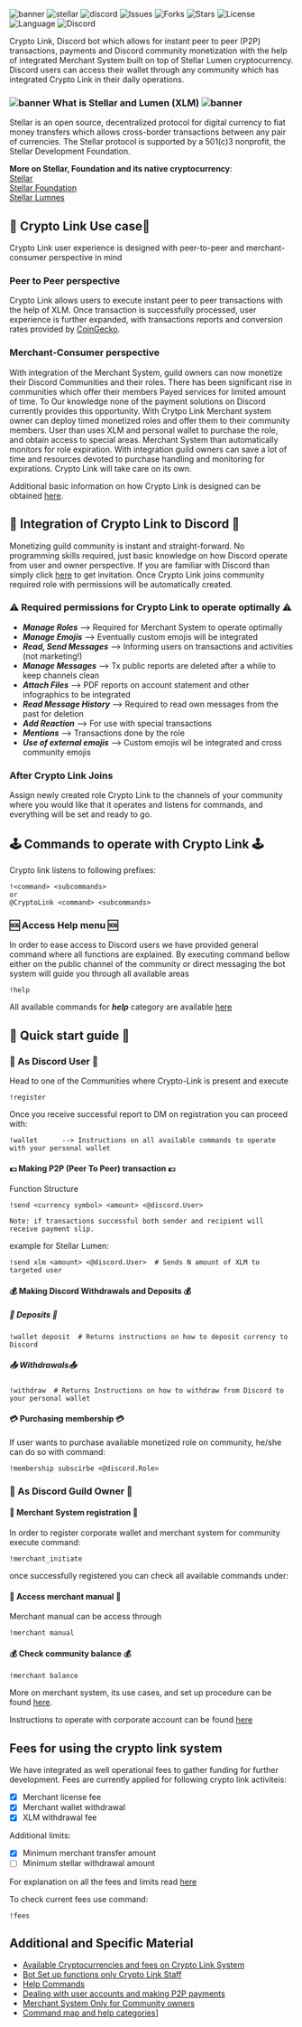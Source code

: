 ![banner](../img/image0.png)
![stellar](https://img.shields.io/badge/Powered%20by-Stellar&%20Lumen-brightgreen?style=plastic) 
![discord](https://img.shields.io/badge/Platform-Discord-blue?style=plastic&?style=plastic)
![Issues](https://img.shields.io/github/issues/launch-pad-investments/crypto-link?style=plastic)
![Forks](https://img.shields.io/github/forks/launch-pad-investments/crypto-link?style=plastic)
![Stars](https://img.shields.io/github/stars/launch-pad-investments/crypto-link?style=plastic)
![License](https://img.shields.io/github/license/launch-pad-investments/crypto-link?style=plastic)
![Language](https://img.shields.io/badge/Python-v3.8-yellowgreen?style=plastic)
![Discord](https://img.shields.io/discord/756132394289070102?label=Discord&logo=discord&style=plastic)

Crypto Link, Discord bot which allows for instant peer to peer (P2P) transactions, payments and Discord community 
monetization with the help of integrated Merchant System built on top of Stellar Lumen cryptocurrency.
Discord users can access their wallet through any community which has integrated Crypto Link in their daily operations.

### ![banner](../img/emojiLumen.png) What is Stellar and Lumen (XLM) ![banner](../img/emojiLumen.png)

Stellar is an open source, decentralized protocol for digital currency to fiat money transfers which allows 
cross-border transactions between any pair of currencies. The Stellar protocol is supported by a 501(c)3 nonprofit, 
the Stellar Development Foundation.

__More on Stellar, Foundation and its native cryptocurrency__:<br />
[Stellar](https://www.stellar.org/) <br />
[Stellar Foundation](https://www.stellar.org/foundation) <br />
[Stellar Lumnes](https://www.stellar.org/lumens) <br />

## :construction: Crypto Link Use case:construction:
Crypto Link user experience is designed with peer-to-peer and merchant-consumer perspective in mind

### Peer to Peer perspective
Crypto Link allows users to execute instant peer to peer transactions with the help of XLM. Once transaction is
successfully processed, user experience is further expanded, with transactions reports and conversion rates provided
by [CoinGecko](https://www.coingecko.com/en). 

### Merchant-Consumer perspective
With integration of the Merchant System, guild owners can now monetize their Discord Communities and their roles.
There has been significant rise in communities which offer their members Payed services for limited amount of time. 
To Our knowledge none of the payment solutions on Discord currently provides this opportunity. With Crytpo Link Merchant
system owner can deploy timed monetized roles and offer them to their community members. User than uses XLM and personal
wallet to purchase the role, and obtain access to special areas. Merchant System than automatically monitors for role
expiration. With integration guild owners can save a lot of time and resources devoted to purchase handling and monitoring
for expirations. Crypto Link will take care on its own. 

Additional basic information on how Crypto Link is designed can be obtained [here](DESIGN.md).

## :hammer: Integration of Crypto Link to Discord :hammer: 
Monetizing guild community is instant and straight-forward. No programming skills required, just basic knowledge on how
Discord operate from user and owner perspective. If you are familiar with Discord than simply click [here](https://discord.com/oauth2/authorize?client_id=706806251321032726&scope=bot&permissions=1342700624&response_type=code)
to get invitation. Once Crypto Link joins community required role with permissions will be automatically created. 

### :warning: Required permissions for Crypto Link to operate optimally :warning:

* ***Manage Roles*** --> Required for Merchant System to operate optimally
* ***Manage Emojis*** --> Eventually custom emojis will be integrated
* ***Read, Send Messages*** --> Informing users on transactions and activities (not marketing!)
* ***Manage Messages*** --> Tx public reports are deleted after a while to keep channels clean
* ***Attach Files*** --> PDF reports on account statement and other infographics to be integrated
* ***Read Message History*** --> Required to read own  messages from the past for deletion 
* ***Add Reaction*** --> For use with special transactions 
* ***Mentions*** --> Transactions done by the role 
* ***Use of external emojis*** --> Custom emojis wil be integrated and cross community emojis

### After Crypto Link Joins 
Assign newly created role Crypto Link to the channels of your community where you would like that it operates and 
listens for commands, and everything will be set and ready to go.


## :joystick: Commands to operate with Crypto Link :joystick:

Crypto link listens to following prefixes:
```text
!<command> <subcommands>
or
@CryptoLink <command> <subcommands>
```
### :sos: Access Help menu :sos:
In order to ease access to Discord users we have provided general command where all functions are explained.
By executing command bellow either on the public channel of the community or direct messaging the bot system
will guide you through all available areas

```text
!help
```

All available commands for ***help*** category are available [here](HELPCMDS.md)


## :runner: Quick start guide :runner:

### :boy: As Discord User :boy:

Head to one of the Communities where Crypto-Link is present and execute 
```text
!register
```
Once you receive successful report to DM on registration you can proceed with:
```text
!wallet      --> Instructions on all available commands to operate with your personal wallet
```

#### :dollar: Making P2P (Peer To Peer) transaction :dollar:

Function Structure

```text
!send <currency symbol> <amount> <@discord.User>

Note: if transactions successful both sender and recipient will receive payment slip. 
```

example for Stellar Lumen:
```text
!send xlm <amount> <@discord.User>  # Sends N amount of XLM to targeted user
```

#### :moneybag: Making Discord Withdrawals and Deposits :moneybag:

##### :incoming_envelope: Deposits :incoming_envelope:
```text
!wallet deposit  # Returns instructions on how to deposit currency to Discord
```

##### :outbox_tray: Withdrawals:outbox_tray:
```text
!withdraw  # Returns Instructions on how to withdraw from Discord to your personal wallet
```

#### :credit_card: Purchasing membership  :credit_card:

If user wants to purchase available monetized role on community, he/she can do so with command:
```text
!membership subscirbe <@discord.Role>
```

### :crown: As Discord Guild Owner :crown:

#### :currency_exchange: Merchant System registration :currency_exchange:

In order to register corporate wallet and merchant system for community execute command:
```text
!merchant_initiate
```
once successfully registered you can check all available commands under:

#### :page_with_curl: Access merchant manual :page_with_curl:

Merchant manual can be access through
```text
!merchant manual
```

#### :moneybag: Check community balance :moneybag:
```text
!merchant balance
```

More on merchant system, its use cases, and set up procedure can be found [here](MERCHANTCOMMANDS.md).

Instructions to operate with corporate account can be found [here](CORPORATEACCOUNTMANAGEMENT.md)

## Fees for using the crypto link system
We have integrated as well operational fees to gather funding for further development. Fees are currently applied
 for following crypto link activiteis:

- [X] Merchant license fee 
- [X] Merchant wallet withdrawal
- [X] XLM withdrawal fee

Additional limits:
- [X] Minimum merchant transfer amount
- [ ] Minimum stellar withdrawal amount 

For explanation on all the fees and limits read [here](FEESANDLIMITS.md) 
 
 To check current fees use 
command:

```text
!fees
```

## Additional and Specific Material
- [Available Cryptocurrencies and fees on Crypto Link System](COINLIMITS.md)
- [Bot Set up functions only Crypto Link Staff](STAFFCOMMANDS.md)
- [Help Commands](HELPCMDS.md)
- [Dealing with user accounts and making P2P payments](COMMANDS.md)
- [Merchant System Only for Community owners](MERCHANTCOMMANDS.md)
- [Command map and help categories](COMMANDMAP.md)]
